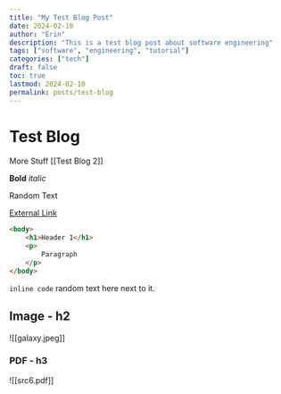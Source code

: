 ```yaml
---
title: "My Test Blog Post"
date: 2024-02-10
author: "Erin"
description: "This is a test blog post about software engineering"
tags: ["software", "engineering", "tutorial"]
categories: ["tech"]
draft: false
toc: true
lastmod: 2024-02-10
permalink: posts/test-blog
---
```

# Test Blog
More Stuff
[[Test Blog 2]]

**Bold**
*italic*

Random Text

[External Link](https://google.com)

```html
<body>
	<h1>Header 1</h1>
	<p>
		Paragraph
	</p>
</body>
```

`inline code` random text here next to it.

## Image - h2
![[galaxy.jpeg]]
### PDF - h3
![[src6.pdf]]